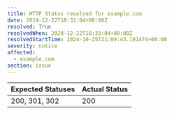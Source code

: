 ```yaml
---
title: HTTP Status resolved for example.com
date: 2024-12-22T10:33:04+00:00Z
resolved: True
resolvedWhen: 2024-12-22T10:33:04+00:00Z
resolvedStartTime: 2024-10-25T21:09:43.191474+00:00
severity: notice
affected:
  - example.com
section: issue
---
```


| Expected Statuses | Actual Status  |
|-------------------|----------------|
| 200, 301, 302 | 200 |
